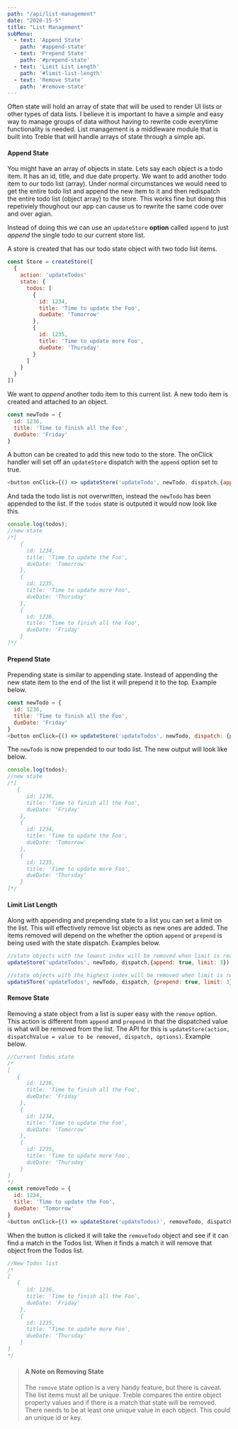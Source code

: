 ```yaml
---
path: "/api/list-management"
date: "2020-15-5"
title: "List Management"
subMenu: 
  - text: 'Append State'
    path: '#append-state'
  - text: 'Prepend State'
    path: '#prepend-state'
  - text: 'Limit List Length'
    path: '#limit-list-length'
  - text: 'Remove State'
    path: '#remove-state'
---
```


Often state will hold an array of state that will be used to render UI lists or other types of data lists. I believe it is important to have a simple and easy way to manage groups of data without having to rewrite code everytime functionality is needed. List management is a middleware module that is built into Treble that will handle arrays of state through a simple api.

#### Append State
You might have an array of objects in state.  Lets say each object is a todo item. It has an id, title, and due date property.  We want to add another todo item to our todo list (array). Under normal circumstances we would need to get the entire todo list and append the new item to it and then redispatch the entire todo list (object array) to the store.  This works fine but doing this repetiviely thoughout our app can cause us to rewrite the same code over and over agian. 

Instead of doing this we can use an `updateStore` **option** called `append` to just *append* the single todo to our current store list. 

A store is created that has our todo state object with two todo list items.
```javascript
const Store = createStore([
  {
    action: 'updateTodos'
    state: {
      todos: [
        {
          id: 1234,
          title: 'Time to update the Foo',
          dueDate: 'Tomorrow'
        },
        {
          id: 1235,
          title: 'Time to update more Foo',
          dueDate: 'Thursday'
        }
      ]
    }
  }
])
```
We want to *append* another todo item to this current list. A new todo item is created and attached to an object.
```javascript
const newTodo = {
  id: 1236,
  title: 'Time to finish all the Foo',
  dueDate: 'Friday'
}
```
A button can be created to add this new todo to the store.  The onClick handler will set off an `updateStore` dispatch with the `append` option set to true.
```javascript
<button onClick={() => updateStore('updateTodo', newTodo, dispatch,{append: true})}>Add Todo</button>
```
And tada the todo list is not overwritten, instead the `newTodo` has been appended to the list. If the `todos` state is outputed it would now look like this.
```javascript
console.log(todos);
//new state
/*[
    {
      id: 1234,
      title: 'Time to update the Foo',
      dueDate: 'Tomorrow'
    },
    {
      id: 1235,
      title: 'Time to update more Foo',
      dueDate: 'Thursday'
    },
    {
      id: 1236,
      title: 'Time to finish all the Foo',
      dueDate: 'Friday'
    }
]*/
```
#### Prepend State
Prepending state is similar to appending state. Instead of appending the new state item to the end of the list it will prepend it to the top. Example below.
```javascript
const newTodo = {
  id: 1236,
  title: 'Time to finish all the Foo',
  dueDate: 'Friday'
}
<button onClick={() => updateStore('updateTodos', newTodo, dispatch: {prepend: true})}>Add Todo</button>
```
The `newTodo` is now prepended to our todo list. The new output will look like below.
```javascript
console.log(todos);
//new state
/*[
   {
      id: 1236,
      title: 'Time to finish all the Foo',
      dueDate: 'Friday'
    },
    {
      id: 1234,
      title: 'Time to update the Foo',
      dueDate: 'Tomorrow'
    },
    {
      id: 1235,
      title: 'Time to update more Foo',
      dueDate: 'Thursday'
    }
]*/
```

#### Limit List Length
Along with appending and prepending state to a list you can set a limit on the list. This will effectively remove list objects as new ones are added. The items removed will depend on the whether the option `append` or `prepend` is being used with the state dispatch. Examples below.

```javascript
//state objects with the lowest index will be removed when limit is reached.
updateStore('updateTodos', newTodo, dispatch,{append: true, limit: 3});

//state objects with the highest index will be removed when limit is reached.
updateSTore('updateTodos', newTodo, dispatch, {prepend: true, limit: 3}) 
```

#### Remove State
Removing a state object from a list is super easy with the `remove` option. This action is different from `append` and `prepend` in that the dispatched value is what will be removed from the list. The API for this is `updateStore(action, dispatchValue = value to be removed, dispatch, options)`. Example below.
```javascript
//Current Todos state
/*
[
   {
      id: 1236,
      title: 'Time to finish all the Foo',
      dueDate: 'Friday'
    },
    {
      id: 1234,
      title: 'Time to update the Foo',
      dueDate: 'Tomorrow'
    },
    {
      id: 1235,
      title: 'Time to update more Foo',
      dueDate: 'Thursday'
    }
]
*/
const removeTodo = {
  id: 1234,
  title: 'Time to update the Foo',
  dueDate: 'Tomorrow'
}
<button onClick={() => updateStore('updateTodos)', removeTodo, dispatch, {remove: true}}>Remove Todo</button>
```

When the button is clicked it will take the `removeTodo` object and see if it can find a match in the Todos list. When it finds a match it will remove that object from the Todos list.
```javascript
//New Todos list
/*
[
   {
      id: 1236,
      title: 'Time to finish all the Foo',
      dueDate: 'Friday'
    },
    {
      id: 1235,
      title: 'Time to update more Foo',
      dueDate: 'Thursday'
    }
]
*/
```
> #### A Note on Removing State
> The `remove` state option is a very handy feature, but there is caveat. The list items must all be unique. Treble compares the entire object property values and if there 
> is a match that state will be removed. There needs to be at least one unique value in each object. This could an unique id or key.
